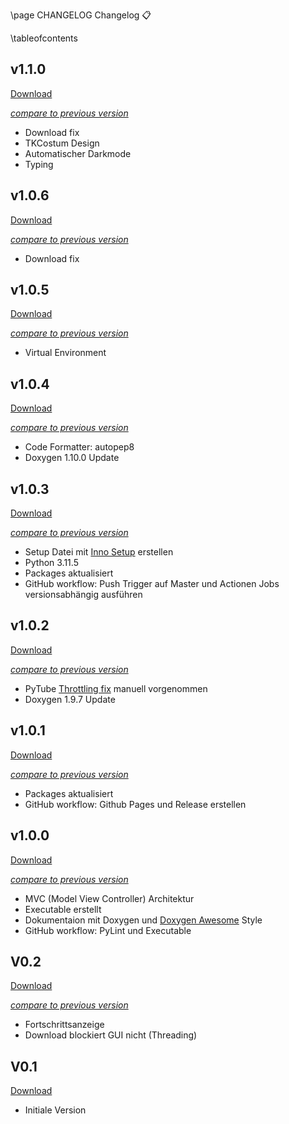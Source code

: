 \page CHANGELOG Changelog 📋️

\tableofcontents

## v1.1.0

[Download](https://github.com/timounger/YouTubeDownloader/releases/tag/v1.1.0)

_[compare to previous version](https://github.com/timounger/YouTubeDownloader/compare/v1.0.6...v1.1.0)_

- Download fix
- TKCostum Design
- Automatischer Darkmode
- Typing

## v1.0.6

[Download](https://github.com/timounger/YouTubeDownloader/releases/tag/v1.0.6)

_[compare to previous version](https://github.com/timounger/YouTubeDownloader/compare/v1.0.5...v1.0.6)_

- Download fix

## v1.0.5

[Download](https://github.com/timounger/YouTubeDownloader/releases/tag/v1.0.5)

_[compare to previous version](https://github.com/timounger/YouTubeDownloader/compare/v1.0.4...v1.0.5)_

- Virtual Environment

## v1.0.4

[Download](https://github.com/timounger/YouTubeDownloader/releases/tag/v1.0.4)

_[compare to previous version](https://github.com/timounger/YouTubeDownloader/compare/v1.0.3...v1.0.4)_

- Code Formatter: autopep8
- Doxygen 1.10.0 Update

## v1.0.3

[Download](https://github.com/timounger/YouTubeDownloader/releases/tag/v1.0.3)

_[compare to previous version](https://github.com/timounger/YouTubeDownloader/compare/v1.0.2...v1.0.3)_

- Setup Datei mit [Inno Setup](https://jrsoftware.org/isinfo.php) erstellen
- Python 3.11.5
- Packages aktualisiert
- GitHub workflow: Push Trigger auf Master und Actionen Jobs versionsabhängig ausführen

## v1.0.2

[Download](https://github.com/timounger/YouTubeDownloader/releases/tag/v1.0.2)

_[compare to previous version](https://github.com/timounger/YouTubeDownloader/compare/v1.0.1...v1.0.2)_

- PyTube [Throttling fix](https://github.com/pytube/pytube/pull/1716/files) manuell vorgenommen
- Doxygen 1.9.7 Update

## v1.0.1

[Download](https://github.com/timounger/YouTubeDownloader/releases/tag/v1.0.1)

_[compare to previous version](https://github.com/timounger/YouTubeDownloader/compare/v1.0.0...v1.0.1)_

- Packages aktualisiert
- GitHub workflow: Github Pages und Release erstellen

## v1.0.0

[Download](https://github.com/timounger/YouTubeDownloader/releases/tag/v1.0.0)

_[compare to previous version](https://github.com/timounger/YouTubeDownloader/compare/V0.2...v1.0.0)_

- MVC (Model View Controller) Architektur
- Executable erstellt
- Dokumentaion mit Doxygen und [Doxygen Awesome](https://jothepro.github.io/doxygen-awesome-css/) Style
- GitHub workflow: PyLint und Executable

## V0.2

[Download](https://github.com/timounger/YouTubeDownloader/releases/tag/V0.2)

_[compare to previous version](https://github.com/timounger/YouTubeDownloader/compare/V0.1...V0.2)_

- Fortschrittsanzeige
- Download blockiert GUI nicht (Threading)

## V0.1

[Download](https://github.com/timounger/YouTubeDownloader/releases/tag/V0.1)

- Initiale Version
